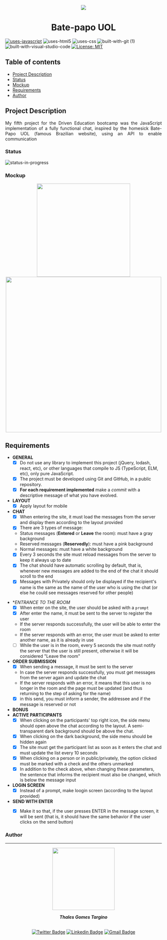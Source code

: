 <p align="center">
<img src="https://user-images.githubusercontent.com/97575616/153774426-44d9fc7c-dd1f-4fb7-b1aa-bb2c91c2c85c.png" >
</p>

<h1 align="center">Bate-papo UOL</h1>

[![uses-javascript](https://user-images.githubusercontent.com/97575616/152987324-94b641c3-8073-4132-9950-7b7e56179080.svg)](https://www.javascript.com)
![uses-html5](https://user-images.githubusercontent.com/97575616/152926412-a8c6da7f-0d54-4253-a820-cb264210bbcf.svg)
![uses-css](https://user-images.githubusercontent.com/97575616/152917480-e46ad631-d96c-413d-8b62-25012c52c7fc.svg)
![built-with-git (1)](https://user-images.githubusercontent.com/97575616/152927121-6e37ae20-6f09-4f84-9bdf-889ef6ef5773.svg)
![built-with-visual-studio-code](https://user-images.githubusercontent.com/97575616/152921255-9e6ad64b-5a0d-4f28-a3d0-f8c6a2774d85.svg)
[![License: MIT](https://user-images.githubusercontent.com/97575616/152917040-e317b158-cad1-4f6c-8985-0a555783da7e.svg)](https://opensource.org/licenses/MIT)

## Table of contents
* [Project Description](#project-description)
* [Status](#status)
* [Mockup](#Mockup)
* [Requirements](#requirements)
* [Author](#author)


## Project Description
<p align="justify">My fifth project for the Driven Education bootcamp was the JavaScript implementation of a fully functional chat, inspired by the homesick Bate-Papo UOL (famous Brazilian website), using an API to enable communication</p>

### Status
<!-- ![status-finished](https://user-images.githubusercontent.com/97575616/152926720-d042178b-24c0-4d6b-94fb-0ccbd3c082cc.svg) -->
![status-in-progress](https://user-images.githubusercontent.com/97575616/153774620-d6a0a615-9d38-4402-ae72-20c52f8bbd5c.svg)

### Mockup 
<p align="center">
<img width=300px src="https://user-images.githubusercontent.com/97575616/155638279-16b1012e-872d-493b-9112-fc4aaf4cba66.png">
<img width=500px src="https://user-images.githubusercontent.com/97575616/155638289-91159143-f616-4706-a8d9-18f3fff094b0.png">
</p>

## Requirements

* **GENERAL**<br>
    - [x] Do not use any library to implement this project (jQuery, lodash, react, etc), or other languages that compile to JS (TypeScript, ELM, etc), only pure JavaScript.
    - [x] The project must be developed using Git and GitHub, in a public repository.
    - [x] **For each requirement implemented** make a *commit* with a descriptive message of what you have evolved.

* **LAYOUT**
  - [x] Apply layout for mobile

* **CHAT**
  - [x] When entering the site, it must load the messages from the server and display them according to the layout provided
  - [x] There are 3 types of message:
   - Status messages (**Entered** or **Leave** the room): must have a gray background
   - Reserved messages (**Reservedly**): must have a pink background
   - Normal messages: must have a white background
  - [x] Every 3 seconds the site must reload messages from the server to keep it always up to date
  - [x] The chat should have automatic scrolling by default, that is, whenever new messages are added to the end of the chat it should scroll to the end
  - [x] Messages with Privately should only be displayed if the recipient's name is the same as the name of the user who is using the chat (or else he could see messages reserved for other people)   

- **ENTRANCE TO THE ROOM*
  - [x] When enter on the site, the user should be asked with a `prompt`
  - [x] After enter the name, it must be sent to the server to register the user
   - If the server responds successfully, the user will be able to enter the room
   - If the server responds with an error, the user must be asked to enter another name, as it is already in use
  - [ ] While the user is in the room, every 5 seconds the site must notify the server that the user is still present, otherwise it will be considered "Leave the room" 

- **ORDER SUBMISSION**
  - [x] When sending a message, it must be sent to the server
   - In case the server responds successfully, you must get messages from the server again and update the chat
   - If the server responds with an error, it means that this user is no longer in the room and the page must be updated (and thus returning to the step of asking for the name)
  - [x] in this send, you must inform a sender, the addressee and if the message is reserved or not

- **BONUS**
- **ACTIVE PARTICIPANTS**
  - [x] When clicking on the participants' top right icon, the side menu should open above the chat according to the layout. A semi-transparent dark background should be above the chat.
  - [x] When clicking on the dark background, the side menu should be hidden again
  - [x] The site must get the participant list as soon as it enters the chat and must update the list every 10 seconds
  - [x] When clicking on a person or in public/privately, the option clicked must be marked with a check and the others unmarked
  - [x] In addition to the check above, when changing these parameters, the sentence that informs the recipient must also be changed, which is below the message input 

- **LOGIN SCREEN**
  - [x] Instead of a prompt, make loogin screen (according to the layout provided) 
- **SEND WITH ENTER**
  - [x] Make it so that, if the user presses ENTER in the message screen, it will be sent (that is, it should have the same behavior if the user clicks on the send button)  


### Author
---
<div align="center">
<img width= 200px src="https://user-images.githubusercontent.com/97575616/157583676-812b2612-a644-4c18-be9c-61f633406f50.png" alt=""/>
  <p> <i><b>Thales Gomes Targino</i></b> </p>

<br /> [![Twitter Badge](https://img.shields.io/badge/-@thales_targino-1ca0f1?style=flat-square&labelColor=1ca0f1&logo=twitter&logoColor=white&link=https://twitter.com/thales_targino)](https://twitter.com/thales_targino) [![Linkedin Badge](https://img.shields.io/badge/-thalesgomest-blue?style=flat-square&logo=Linkedin&logoColor=white&link=https://www.linkedin.com/in/thales-gomes-targino/)](https://www.linkedin.com/in/thales-gomes-targino/) 
[![Gmail Badge](https://img.shields.io/badge/-thalestargino@gmail.com-c14438?style=flat-square&logo=Gmail&logoColor=white&link=mailto:thalestargino@gmail.com)](mailto:tgmarinho@gmail.com)
  
</div>

